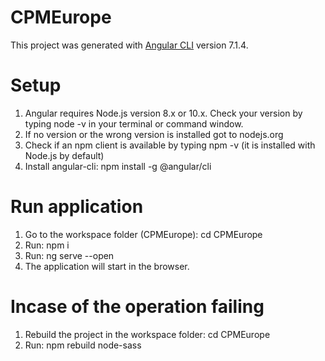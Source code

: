# CPMEurope

This project was generated with [Angular CLI](https://github.com/angular/angular-cli) version 7.1.4.

# Setup
1. Angular requires Node.js version 8.x or 10.x. Check your version by typing node -v in your terminal or command window.
2. If no version or the wrong version is installed got to nodejs.org
3. Check if an npm client is available by typing npm -v (it is installed with Node.js by default)
4. Install angular-cli: npm install -g @angular/cli

# Run application
1. Go to the workspace folder (CPMEurope): cd CPMEurope
2. Run: npm i
3. Run: ng serve --open
4. The application will start in the browser.

# Incase of the operation failing
1. Rebuild the project in the workspace folder: cd CPMEurope
2. Run: npm rebuild node-sass
